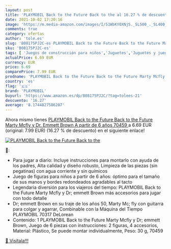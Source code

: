 ```yaml
---
layout: post
title: 'PLAYMOBIL Back to the Future Back to the al 16.27 % de descuento'
date: 2021-10-02 17:20:16
image: 'https://m.media-amazon.com/images/I/51WbKYOXNjS._SL500_._SL400_.jpg'
comments: true
category: ofertas
author: 'tole.es'
slug: 'B08175PJ2C-es PLAYMOBIL Back to the Future Back to the Future Marty...'
sku: 'B08175PJ2C-es'
tags: [ 'Juegos de construcción para niños','Juguetes','Juguetes y juegos','playmobil', ]
actualPrice: 6.69 EUR
currency: EUR
price: 6.69
comparePrice: 7.99 EUR
prodname: 'PLAYMOBIL Back to the Future Back to the Future Marty Mcfly y Dr. Emmett Brown  A partir de 6 años  70459 '
country: 'es'
flag: '🇪🇸'
brand: 'PLAYMOBIL'
buyurl: 'https://www.amazon.es/dp/B08175PJ2C/?tag=tolees-21'
descuento: '16.27'
average: '8.1744827586207'
---
```


Ahora mismo tienes [PLAYMOBIL Back to the Future Back to the Future Marty Mcfly y Dr. Emmett Brown  A partir de 6 años  70459 ](https://www.amazon.es/dp/B08175PJ2C/?tag=tolees-21) a 6.69 EUR (original: 7.99 EUR) (16.27 %  de descuento) en el siguiente enlace!

[![PLAYMOBIL Back to the Future Back to the](https://m.media-amazon.com/images/I/51WbKYOXNjS._SL500_._SL400_.jpg)](https://www.amazon.es/dp/B08175PJ2C/?tag=tolees-21)

🔎:

- Para jugar a diario: Incluye instrucciones para montarlo con ayuda de los padres, Alta calidad y diseño robusto, Limpieza de las piezas (sin pegatinas) con agua corriente y sin químicos
- Juego de figuras para niños a partir de 6 años: óptimo para el tamaño de sus manos y bordes redondeados agradables al tacto
- Legendaria diversión para los viajeros del tiempo: PLAYMOBIL Back to the Future Marty Mcfly y Dr; emmett Brown más accesorios para jugar con todo detalle
- Dr; emmett Brown en su traje de los años 50, Marty Mc; fly con guitarra para colgar y agarrar, Combinable con la Máquina del Tiempo PLAYMOBIL 70317 DeLorean
- Contenido: 1 PLAYMOBIL Back to the Future Marty Mcfly y Dr; emmett Brown, Juego de 6 piezas con instrucciones: 2 figuras, 4 accesorios, Material: Plástico, Se puede montar individualmente, Peso: 30 g, 70459

[🛒 Visítala!!!](https://www.amazon.es/dp/B08175PJ2C/?tag=tolees-21)
